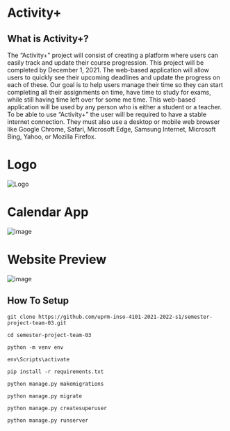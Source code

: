 # Activity+

## What is Activity+?
The “Activity+” project will consist of creating a platform where users can easily track and update their course progression. This project will be completed by December 1, 2021. The web-based application will allow users to quickly see their upcoming deadlines and update the progress on each of these. Our goal is to help users manage their time so they can start completing all their assignments on time, have time to study for exams, while still having time left over for some me time.  This web-based application will be used by any person who is either a student or a teacher. To be able to use “Activity+” the user will be required to have a stable internet connection. They must also use a desktop or mobile web browser like Google Chrome, Safari, Microsoft Edge, Samsung Internet, Microsoft Bing, Yahoo, or Mozilla Firefox. 

# Logo
![Logo](https://user-images.githubusercontent.com/37305868/144352409-ea2d5d78-d22b-40ac-ae30-3a99d0dd28d6.jpg)
# Calendar App
![image](https://user-images.githubusercontent.com/37305868/144352888-564679d2-fb09-457f-be8a-5f0ab7529e3d.png)
# Website Preview
![image](https://user-images.githubusercontent.com/37305868/144352834-ef5aebb4-cf0f-4ba4-8348-a2c8f064724a.png)

## How To Setup
```
git clone https://github.com/uprm-inso-4101-2021-2022-s1/semester-project-team-03.git
```
```
cd semester-project-team-03
```
```
python -m venv env
```
```
env\Scripts\activate
```
```
pip install -r requirements.txt
```
```
python manage.py makemigrations
```
```
python manage.py migrate
```
```
python manage.py createsuperuser
```
```
python manage.py runserver
```
